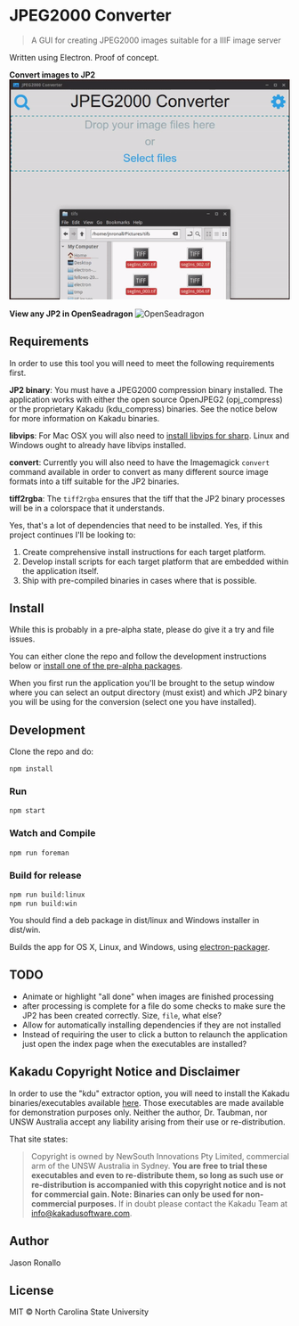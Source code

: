 # JPEG2000 Converter

> A GUI for creating JPEG2000 images suitable for a IIIF image server

Written using Electron. Proof of concept.

**Convert images to JP2**
![file selection and conversation](./gifs/file-selection-2.gif)

**View any JP2 in OpenSeadragon**
![OpenSeadragon](./gifs/pan-zoom.gif)

## Requirements

In order to use this tool you will need to meet the following requirements first.

**JP2 binary**: You must have a JPEG2000 compression binary installed. The application works with either the open source OpenJPEG2 (opj_compress) or the proprietary Kakadu (kdu_compress) binaries. See the notice below for more information on Kakadu binaries.

**libvips**: For Mac OSX you will also need to [install libvips for sharp](http://sharp.dimens.io/en/stable/install/). Linux and Windows ought to already have libvips installed.

**convert**: Currently you will also need to have the Imagemagick `convert` command available in order to convert as many different source image formats into a tiff suitable for the JP2 binaries.

**tiff2rgba**: The `tiff2rgba` ensures that the tiff that the JP2 binary processes will be in a colorspace that it understands.

Yes, that's a lot of dependencies that need to be installed. Yes, if this project continues I'll be looking to:

1. Create comprehensive install instructions for each target platform.
2. Develop install scripts for each target platform that are embedded within the application itself.
3. Ship with pre-compiled binaries in cases where that is possible.

## Install

While this is probably in a pre-alpha state, please do give it a try and file issues.

You can either clone the repo and follow the development instructions below or [install one of the pre-alpha packages](https://drive.google.com/folderview?id=0ByUq6R632zOwdkhiN3QwSHpoZzg&usp=sharing).

When you first run the application you'll be brought to the setup window where you can select an output directory (must exist) and which JP2 binary  you will be using for the conversion (select one you have installed).

## Development

Clone the repo and do:

```shell
npm install
```

### Run

```shell
npm start
```

### Watch and Compile

```shell
npm run foreman
```

### Build for release

```shell
npm run build:linux
npm run build:win
```

You should find a deb package in dist/linux and Windows installer in dist/win.

Builds the app for OS X, Linux, and Windows, using [electron-packager](https://github.com/maxogden/electron-packager).

## TODO
- Animate or highlight "all done" when images are finished processing
- after processing is complete for a file do some checks to make sure the JP2 has been created correctly. Size, `file`, what else?
- Allow for automatically installing dependencies if they are not installed
- Instead of requiring the user to click a button to relaunch the application just open the index page when the executables are installed?

## Kakadu Copyright Notice and Disclaimer
In order to use the "kdu" extractor option, you will need to install the Kakadu binaries/executables available [here](http://kakadusoftware.com/downloads/). Those executables are made available for demonstration purposes only. Neither the author, Dr. Taubman, nor UNSW Australia accept any liability arising from their use or re-distribution.

That site states:

> Copyright is owned by NewSouth Innovations Pty Limited, commercial arm of the UNSW Australia in Sydney. **You are free to trial these executables and even to re-distribute them, so long as such use or re-distribution is accompanied with this copyright notice and is not for commercial gain. Note: Binaries can only be used for non-commercial purposes.** If in doubt please contact the Kakadu Team at info@kakadusoftware.com.


## Author

Jason Ronallo

## License

MIT © North Carolina State University

